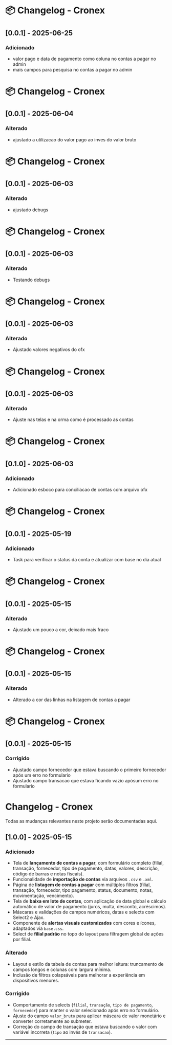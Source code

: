 # 📦 Changelog - Cronex


## [0.0.1] - 2025-06-25
### Adicionado
- valor pago e data de pagamento como coluna no contas a pagar no admin
- mais campos para pesquisa no contas a pagar no admin

# 📦 Changelog - Cronex


## [0.0.1] - 2025-06-04
### Alterado
- ajustado a utilizacao do valor pago ao inves do valor bruto

# 📦 Changelog - Cronex


## [0.0.1] - 2025-06-03
### Alterado
- ajustado debugs

# 📦 Changelog - Cronex


## [0.0.1] - 2025-06-03
### Alterado
- Testando debugs

# 📦 Changelog - Cronex


## [0.0.1] - 2025-06-03
### Alterado
- Ajustado valores negativos do ofx

# 📦 Changelog - Cronex


## [0.0.1] - 2025-06-03
### Alterado
- Ajuste nas telas e na orma como é processado as contas

# 📦 Changelog - Cronex


## [0.1.0] - 2025-06-03
### Adicionado
- Adicionado esboco para conciliacao de contas com arquivo ofx

# 📦 Changelog - Cronex


## [0.0.1] - 2025-05-19
### Adicionado
- Task para verificar o status da conta e atualizar com base no dia atual

# 📦 Changelog - Cronex


## [0.0.1] - 2025-05-15
### Alterado
- Ajustado um pouco a cor, deixado mais fraco

# 📦 Changelog - Cronex


## [0.0.1] - 2025-05-15
### Alterado
- Alterado a cor das linhas na listagem de contas a pagar

# 📦 Changelog - Cronex


## [0.0.1] - 2025-05-15
### Corrigido
- Ajustado campo fornecedor que estava buscando o primeiro fornecedor após um erro no formulario
- Ajustado campo transacao que estava ficando vazio apósum erro no formulario

# Changelog - Cronex

Todas as mudanças relevantes neste projeto serão documentadas aqui.

## [1.0.0] - 2025-05-15

### Adicionado
- Tela de **lançamento de contas a pagar**, com formulário completo (filial, transação, fornecedor, tipo de pagamento, datas, valores, descrição, código de barras e notas fiscais).
- Funcionalidade de **importação de contas** via arquivos `.csv` e `.xml`.
- Página de **listagem de contas a pagar** com múltiplos filtros (filial, transação, fornecedor, tipo pagamento, status, documento, notas, movimentação, vencimento).
- Tela de **baixa em lote de contas**, com aplicação de data global e cálculo automático de valor de pagamento (juros, multa, desconto, acréscimos).
- Máscaras e validações de campos numéricos, datas e selects com Select2 e Ajax.
- Componente de **alertas visuais customizados** com cores e ícones, adaptados via `base.css`.
- Select de **filial padrão** no topo do layout para filtragem global de ações por filial.

### Alterado
- Layout e estilo da tabela de contas para melhor leitura: truncamento de campos longos e colunas com largura mínima.
- Inclusão de filtros colapsáveis para melhorar a experiência em dispositivos menores.

### Corrigido
- Comportamento de selects (`filial`, `transação`, `tipo de pagamento`, `fornecedor`) para manter o valor selecionado após erro no formulário.
- Ajuste do campo `valor_bruto` para aplicar máscara de valor monetário e converter corretamente ao submeter.
- Correção do campo de transação que estava buscando o valor com variável incorreta (`tipo` ao invés de `transacao`).

---
